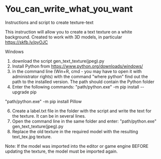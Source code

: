 # You_can_write_what_you_want
Instructions and script to create texture-text

This instruction will allow you to create a text texture on a white background. Created to work with 3D models, in particular https://skfb.ly/pyOJC

Windows
1) download the script gen_text_texture(jpeg).py
2) Install Python from https://www.python.org/downloads/windows/
3) in the command line (Win+R, cmd - you may have to open it with administrator rights) with the command "where python" find out the path to the installed version. The path should contain the Python folder
4) Enter the following commands: "path/python.exe" -m pip install --upgrade pip

"path/python.exe" -m pip install Pillow

6) Create a label.txt file in the folder with the script and write the text for the texture. It can be in several lines.
7) Open the command line in the same folder and enter:
"path/python.exe" gen_text_texture(jpeg).py
8) Replace the old texture in the required model with the resulting text_tex.jpg texture.

Note: If the model was imported into the editor or game engine BEFORE updating the texture, the model must be imported again.
